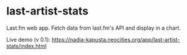 # last-artist-stats

Last.fm web app. Fetch data from last.fm's API and display in a chart.

Live demo (v 0.1): https://nadia-kapusta.neocities.org/app/last-artist-stats/index.html
